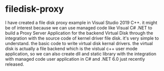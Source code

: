 # filedisk-proxy
I have created a file disk proxy example in Visual Studio 2019 C++. it might be of interest because we can use managed code like Visual C# .NET to build a Proxy Server Application for the backend Virtual Disk through the integration with the source code of kernel driver file disk. it's very simple to understand. the basic code to write virtual disk kernal drivers. the virtual disk is actually a file backend which is the vistual c++ user mode application, so we can also create dll and static library with the integration with managed code user application in C# and .NET 6.0 just recently released.
